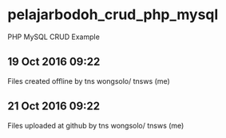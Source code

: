 # pelajarbodoh_crud_php_mysql
PHP MySQL CRUD Example

## 19 Oct 2016 09:22
Files created offline by tns wongsolo/ tnsws (me)

## 21 Oct 2016 09:22
Files uploaded at github by tns wongsolo/ tnsws (me)
